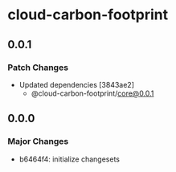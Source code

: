 # cloud-carbon-footprint

## 0.0.1

### Patch Changes

- Updated dependencies [3843ae2]
  - @cloud-carbon-footprint/core@0.0.1

## 0.0.0

### Major Changes

- b6464f4: initialize changesets
